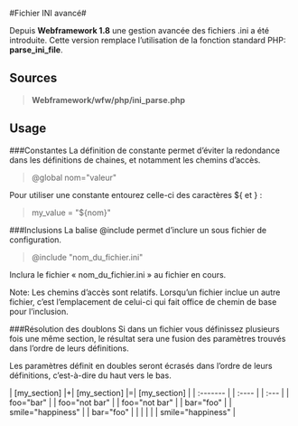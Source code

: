 #Fichier INI avancé#

Depuis **Webframework 1.8** une gestion avancée des fichiers .ini a été introduite. Cette version remplace l’utilisation de la fonction standard PHP: **parse_ini_file**.

Sources
-----------
> **Webframework/wfw/php/ini_parse.php**

Usage
--------

###Constantes
La définition de constante permet d’éviter la redondance dans les définitions de chaines, et notamment les chemins d’accès.

> @global nom="valeur"

Pour utiliser une constante entourez celle-ci des caractères ${ et } :

> my_value =  "${nom}"

###Inclusions
La balise @include permet d’inclure un sous fichier de configuration.

> @include "nom_du_fichier.ini"

Inclura le fichier « nom_du_fichier.ini » au fichier en cours.

Note: Les chemins d’accès sont relatifs. Lorsqu’un fichier inclue un autre fichier, c’est l’emplacement de celui-ci qui fait office de chemin de base pour l’inclusion.

###Résolution des doublons
Si dans un fichier vous définissez plusieurs fois une même section, le résultat sera une fusion des paramètres trouvés dans l’ordre de leurs définitions.

Les paramètres définit en doubles seront écrasés dans l’ordre de leurs définitions, c’est-à-dire du haut vers le bas.

| [my_section] |+| [my_section]       |=| [my_section]       |
| :-------     | | :----              | | :---               |
| foo="bar"    | | foo="not bar"      | | foo="not bar"      |
| bar="foo"    | | smile="happiness"  | | bar="foo"          |
|              | |                    | | smile="happiness"  |

